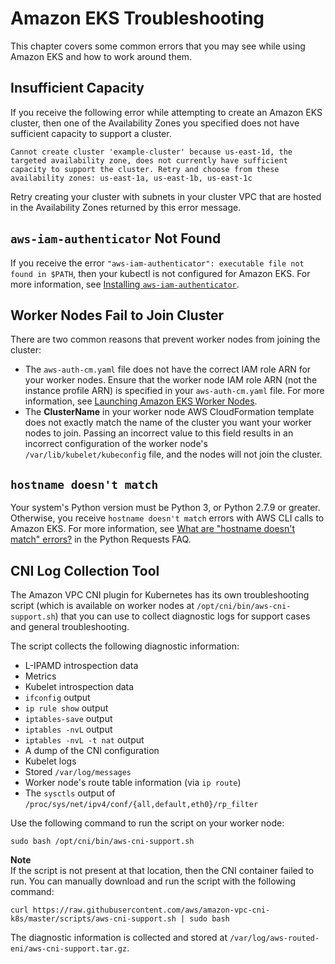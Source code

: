 # Amazon EKS Troubleshooting<a name="troubleshooting"></a>

This chapter covers some common errors that you may see while using Amazon EKS and how to work around them\.

## Insufficient Capacity<a name="ICE"></a>

If you receive the following error while attempting to create an Amazon EKS cluster, then one of the Availability Zones you specified does not have sufficient capacity to support a cluster\.

`Cannot create cluster 'example-cluster' because us-east-1d, the targeted availability zone, does not currently have sufficient capacity to support the cluster. Retry and choose from these availability zones: us-east-1a, us-east-1b, us-east-1c`

Retry creating your cluster with subnets in your cluster VPC that are hosted in the Availability Zones returned by this error message\.

## `aws-iam-authenticator` Not Found<a name="no-auth-provider"></a>

If you receive the error `"aws-iam-authenticator": executable file not found in $PATH`, then your kubectl is not configured for Amazon EKS\. For more information, see [Installing `aws-iam-authenticator`](install-aws-iam-authenticator.md)\.

## Worker Nodes Fail to Join Cluster<a name="worker-node-fail"></a>

There are two common reasons that prevent worker nodes from joining the cluster:
+ The `aws-auth-cm.yaml` file does not have the correct IAM role ARN for your worker nodes\. Ensure that the worker node IAM role ARN \(not the instance profile ARN\) is specified in your `aws-auth-cm.yaml` file\. For more information, see [Launching Amazon EKS Worker Nodes](launch-workers.md)\.
+ The **ClusterName** in your worker node AWS CloudFormation template does not exactly match the name of the cluster you want your worker nodes to join\. Passing an incorrect value to this field results in an incorrect configuration of the worker node's `/var/lib/kubelet/kubeconfig` file, and the nodes will not join the cluster\.

## `hostname doesn't match`<a name="python-version"></a>

Your system's Python version must be Python 3, or Python 2\.7\.9 or greater\. Otherwise, you receive `hostname doesn't match` errors with AWS CLI calls to Amazon EKS\. For more information, see [What are "hostname doesn't match" errors?](http://docs.python-requests.org/en/master/community/faq/#what-are-hostname-doesn-t-match-errors) in the Python Requests FAQ\.

## CNI Log Collection Tool<a name="troubleshoot-cni"></a>

The Amazon VPC CNI plugin for Kubernetes has its own troubleshooting script \(which is available on worker nodes at `/opt/cni/bin/aws-cni-support.sh`\) that you can use to collect diagnostic logs for support cases and general troubleshooting\.

The script collects the following diagnostic information:
+ L\-IPAMD introspection data
+ Metrics
+ Kubelet introspection data
+ `ifconfig` output
+ `ip rule show` output
+ `iptables-save` output
+ `iptables -nvL` output
+ `iptables -nvL -t nat` output
+ A dump of the CNI configuration
+ Kubelet logs
+ Stored `/var/log/messages`
+ Worker node's route table information \(via `ip route`\)
+ The `sysctls` output of `/proc/sys/net/ipv4/conf/{all,default,eth0}/rp_filter`

Use the following command to run the script on your worker node:

```
sudo bash /opt/cni/bin/aws-cni-support.sh
```

**Note**  
If the script is not present at that location, then the CNI container failed to run\. You can manually download and run the script with the following command:  

```
curl https://raw.githubusercontent.com/aws/amazon-vpc-cni-k8s/master/scripts/aws-cni-support.sh | sudo bash
```

The diagnostic information is collected and stored at `/var/log/aws-routed-eni/aws-cni-support.tar.gz`\.